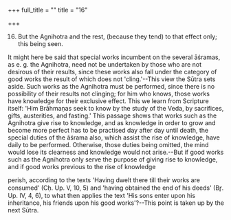 +++
full_title = ""
title = "16"

+++


16. But the Agnihotra and the rest, (because they tend) to that effect only; this being seen.

It might here be said that special works incumbent on the several āśramas, as e. g. the Agnihotra, need not be undertaken by those who are not desirous of their results, since these works also fall under the category of good works the result of which does not 'cling.'--This view the Sūtra sets aside. Such works as the Agnihotra must be performed, since there is no possibility of their results not clinging; for him who knows, those works have knowledge for their exclusive effect. This we learn from Scripture itself: 'Him Brāhmaṇas seek to know by the study of the Veda, by sacrifices, gifts, austerities, and fasting.' This passage shows that works such as the Agnihotra give rise to knowledge, and as knowledge in order to grow and become more perfect has to be practised day after day until death, the special duties of the āśrama also, which assist the rise of knowledge, have daily to be performed. Otherwise, those duties being omitted, the mind would lose its clearness and knowledge would not arise.--But if good works such as the Agnihotra only serve the purpose of giving rise to knowledge, and if good works previous to the rise of knowledge

perish, according to the texts 'Having dwelt there till their works are consumed' (Cḥ. Up. V, 10, 5) and 'having obtained the end of his deeds' (Br̥. Up. IV, 4, 6), to what then applies the text 'His sons enter upon his inheritance, his friends upon his good works'?--This point is taken up by the next Sūtra.

